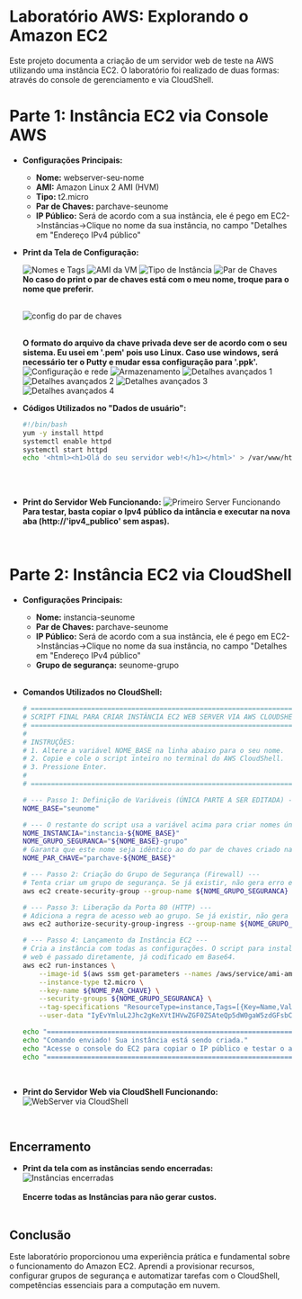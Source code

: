 # Laboratório AWS: Explorando o Amazon EC2

Este projeto documenta a criação de um servidor web de teste na AWS utilizando uma instância EC2. O laboratório foi realizado de duas formas: através do console de gerenciamento e via CloudShell.

# Parte 1: Instância EC2 via Console AWS

* **Configurações Principais:**
    * **Nome:** webserver-seu-nome
    * **AMI:** Amazon Linux 2 AMI (HVM)
    * **Tipo:** t2.micro
    * **Par de Chaves:** parchave-seunome
    * **IP Público:** Será de acordo com a sua instância, ele é pego em EC2->Instâncias->Clique no nome da sua instância, no campo "Detalhes em "Endereço IPv4 público"

* **Print da Tela de Configuração:**
  
  ![Nomes e Tags](https://github.com/Jeanpd1/laboratorio_AWS_EC2_webserver/blob/main/Prints%20confg%20EC2/1-nomes%20e%20tags.png?raw=true)
  ![AMI da VM](https://github.com/Jeanpd1/laboratorio_AWS_EC2_webserver/blob/main/Prints%20confg%20EC2/2%20-%20AMI%20da%20VM.png?raw=true)
  ![Tipo de Instância](https://github.com/Jeanpd1/laboratorio_AWS_EC2_webserver/blob/main/Prints%20confg%20EC2/3%20-%20Tipo%20de%20inst%C3%A2ncia.png?raw=true)
  ![Par de Chaves](https://github.com/Jeanpd1/laboratorio_AWS_EC2_webserver/blob/main/Prints%20confg%20EC2/4%20-%20par%20de%20chaves.png?raw=true)
  <br>
  **No caso do print o par de chaves está com o meu nome, troque para o nome que preferir.**
<br><br>
  
  ![config do par de chaves](https://github.com/Jeanpd1/laboratorio_AWS_EC2_webserver/blob/main/Prints%20confg%20EC2/4.1%20-%20par%20de%20chaves.png?raw=true)
<br><br>
  
   **O formato do arquivo da chave privada deve ser de acordo com o seu sistema. Eu usei em '.pem' pois uso Linux. Caso use windows, será necessário ter o Putty e mudar essa configuração para '.ppk'.**
  <br>
  ![Configuração e rede](https://github.com/Jeanpd1/laboratorio_AWS_EC2_webserver/blob/main/Prints%20confg%20EC2/5%20-%20%20Configura%C3%A7%C3%A3o%20de%20rede.png?raw=true)
  ![Armazenamento](https://github.com/Jeanpd1/laboratorio_AWS_EC2_webserver/blob/main/Prints%20confg%20EC2/6%20-%20Armazenamento.png?raw=true)
  ![Detalhes avançados 1](https://github.com/Jeanpd1/laboratorio_AWS_EC2_webserver/blob/main/Prints%20confg%20EC2/7.1%20-%20detalhes%20avan%C3%A7ados.png?raw=true)
  ![Detalhes avançados 2](https://github.com/Jeanpd1/laboratorio_AWS_EC2_webserver/blob/main/Prints%20confg%20EC2/7.2%20-%20detalhes%20avan%C3%A7ados.png?raw=true)
  ![Detalhes avançados 3](https://github.com/Jeanpd1/laboratorio_AWS_EC2_webserver/blob/main/Prints%20confg%20EC2/7.3%20-%20detalhes%20avan%C3%A7ados.png?raw=true)
  ![Detalhes avançados 4](https://github.com/Jeanpd1/laboratorio_AWS_EC2_webserver/blob/main/Prints%20confg%20EC2/7.4%20-%20detalhes%20avan%C3%A7ados.png?raw=true)
  <br>

* **Códigos Utilizados no "Dados de usuário":**
    ```bash
    #!/bin/bash
    yum -y install httpd
    systemctl enable httpd
    systemctl start httpd
    echo '<html><h1>Olá do seu servidor web!</h1></html>' > /var/www/html/index.html
    ```
 <br><br>

* **Print do Servidor Web Funcionando:**
    ![Primeiro Server Funcionando](https://github.com/Jeanpd1/laboratorio_AWS_EC2_webserver/blob/main/Prints%20confg%20EC2/primeiro%20server%20funcionando.png?raw=true)
  **Para testar, basta copiar o Ipv4 público da intância e executar na nova aba (http://'ipv4_publico' sem aspas).**
<br>

# Parte 2: Instância EC2 via CloudShell

* **Configurações Principais:**
    * **Nome:** instancia-seunome
    * **Par de Chaves:** parchave-seunome
    * **IP Público:** Será de acordo com a sua instância, ele é pego em EC2->Instâncias->Clique no nome da sua instância, no campo "Detalhes em "Endereço IPv4 público"
    * **Grupo de segurança:** seunome-grupo
<br><br>

* **Comandos Utilizados no CloudShell:**
    ```bash
    # =================================================================================
    # SCRIPT FINAL PARA CRIAR INSTÂNCIA EC2 WEB SERVER VIA AWS CLOUDSHELL
    # =================================================================================
    #
    # INSTRUÇÕES:
    # 1. Altere a variável NOME_BASE na linha abaixo para o seu nome.
    # 2. Copie e cole o script inteiro no terminal do AWS CloudShell.
    # 3. Pressione Enter.
    #
    # =================================================================================

    # --- Passo 1: Definição de Variáveis (ÚNICA PARTE A SER EDITADA) ---
    NOME_BASE="seunome"

    # --- O restante do script usa a variável acima para criar nomes únicos ---
    NOME_INSTANCIA="instancia-${NOME_BASE}"
    NOME_GRUPO_SEGURANCA="${NOME_BASE}-grupo"
    # Garanta que este nome seja idêntico ao do par de chaves criado na Parte 1.
    NOME_PAR_CHAVE="parchave-${NOME_BASE}"

    # --- Passo 2: Criação do Grupo de Segurança (Firewall) ---
    # Tenta criar um grupo de segurança. Se já existir, não gera erro e continua.
    aws ec2 create-security-group --group-name ${NOME_GRUPO_SEGURANCA} --description "Grupo para permitir acesso web HTTP" || true

    # --- Passo 3: Liberação da Porta 80 (HTTP) ---
    # Adiciona a regra de acesso web ao grupo. Se já existir, não gera erro.
    aws ec2 authorize-security-group-ingress --group-name ${NOME_GRUPO_SEGURANCA} --protocol tcp --port 80 --cidr 0.0.0.0/0 || true

    # --- Passo 4: Lançamento da Instância EC2 ---
    # Cria a instância com todas as configurações. O script para instalar o servidor
    # web é passado diretamente, já codificado em Base64.
    aws ec2 run-instances \
        --image-id $(aws ssm get-parameters --names /aws/service/ami-amazon-linux-latest/al2023-ami-kernel-default-x86_64 --query 'Parameters[0].[Value]' --output text) \
        --instance-type t2.micro \
        --key-name ${NOME_PAR_CHAVE} \
        --security-groups ${NOME_GRUPO_SEGURANCA} \
        --tag-specifications "ResourceType=instance,Tags=[{Key=Name,Value='${NOME_INSTANCIA}'}]" \
        --user-data "IyEvYmluL2Jhc2gKeXVtIHVwZGF0ZSAteQp5dW0gaW5zdGFsbCAteSBodHRwZApzeXN0ZW1jdGwgc3RhcnQgaHR0cGQKc3lzdGVtY3RsIGVuYWJsZSBodHRwZAplY2hvICI8aHRtbD48aDE+U2V1IHNlZ3VuZG8gc2Vydmlkb3Igd2ViIGNyaWFkbyBwZWxvIENsb3VkU2hlbGw8L2gxPjwvaHRtbD4iID4gL3Zhci93d3cvaHRtbC9pbmRleC5odG1s"

    echo "================================================================================"
    echo "Comando enviado! Sua instância está sendo criada."
    echo "Acesse o console do EC2 para copiar o IP público e testar o acesso."
    echo "================================================================================"
    ```
<br>

* **Print do Servidor Web via CloudShell Funcionando:**
    ![WebServer via CloudShell](https://github.com/Jeanpd1/laboratorio_AWS_EC2_webserver/blob/main/Prints%20confg%20EC2/segundo%20server%20funcionando.png?raw=true)
<br>

## Encerramento

* **Print da tela com as instâncias sendo encerradas:**
    ![Instâncias encerradas](https://github.com/Jeanpd1/laboratorio_AWS_EC2_webserver/blob/main/Prints%20confg%20EC2/8%20-%20inst%C3%A2ncias%20encerradas.png?raw=true)
  <br><br>
  **Encerre todas as Instâncias para não gerar custos.**
<br><br>

## Conclusão

Este laboratório proporcionou uma experiência prática e fundamental sobre o funcionamento do Amazon EC2. Aprendi a provisionar recursos, configurar grupos de segurança e automatizar tarefas com o CloudShell, competências essenciais para a computação em nuvem.
